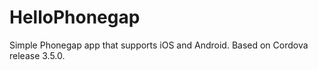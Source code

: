 HelloPhonegap
=============

Simple Phonegap app that supports iOS and Android. Based on Cordova release 3.5.0.
